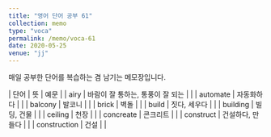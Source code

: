 ```yaml
---
title: "영어 단어 공부 61"
collection: memo
type: "voca"
permalink: /memo/voca-61
date: 2020-05-25
venue: "jj"
---
```


매일 공부한 단어를 복습하는 겸 남기는 메모장입니다.

| 단어 | 뜻 | 예문 |
| airy | 바람이 잘 통하는, 통풍이 잘 되는 |  |
| automate | 자동화하다 |  |
| balcony | 발코니 |  |
| brick | 벽돌 |  |
| build | 짓다, 세우다 |  |
| building | 빌딩, 건물 |  |
| ceiling | 천장 |  |
| concreate | 콘크리트 |  |
| construct | 건설하다, 만들다 |  |
| construction | 건설 |  |

















